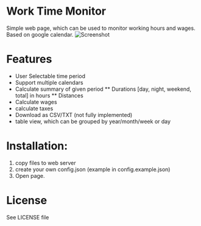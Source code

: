 Work Time Monitor
=================

Simple web page, which can be used to monitor working hours and wages. Based on google calendar.
![Screenshot](https://raw.github.com/jupe/work_time_monitor/master/screenshot/page.png "Example")

# Features
* User Selectable time period
* Support multiple calendars
* Calculate summary of given period
** Durations [day, night, weekend, total] in hours
** Distances
* Calculate wages
* calculate taxes
* Download as CSV/TXT (not fully implemented)
* table view, which can be grouped by year/month/week or day

# Installation:

1. copy files to web server 
2. create your own config.json (example in config.example.json)
3. Open page.

# License
See LICENSE file
